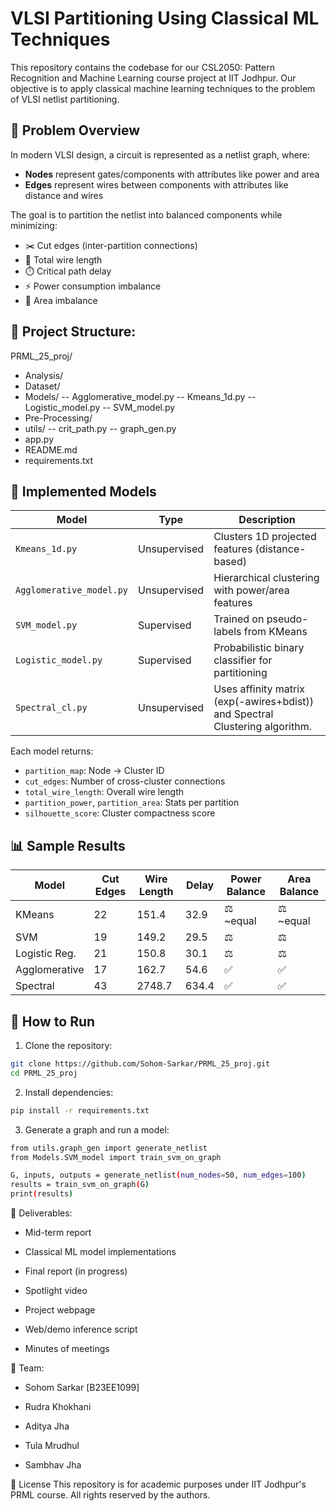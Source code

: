 # VLSI Partitioning Using Classical ML Techniques

This repository contains the codebase for our CSL2050: Pattern Recognition and Machine Learning course project at IIT Jodhpur. Our objective is to apply classical machine learning techniques to the problem of VLSI netlist partitioning.

## 🧠 Problem Overview

In modern VLSI design, a circuit is represented as a netlist graph, where:

- **Nodes** represent gates/components with attributes like power and area
- **Edges** represent wires between components with attributes like distance and wires

The goal is to partition the netlist into balanced components while minimizing:

- ✂️ Cut edges (inter-partition connections)
- 🔌 Total wire length
- ⏱️ Critical path delay
- ⚡ Power consumption imbalance
- 📐 Area imbalance

## 📁 Project Structure:
PRML_25_proj/
- Analysis/
- Dataset/
- Models/
-- Agglomerative_model.py
-- Kmeans_1d.py
-- Logistic_model.py
-- SVM_model.py
- Pre-Processing/
- utils/
-- crit_path.py
-- graph_gen.py
- app.py
- README.md
- requirements.txt


## 🧪 Implemented Models

| Model                     | Type          | Description |
|---------------------------|---------------|-------------|
| `Kmeans_1d.py`            | Unsupervised  | Clusters 1D projected features (distance-based) |
| `Agglomerative_model.py`  | Unsupervised  | Hierarchical clustering with power/area features |
| `SVM_model.py`            | Supervised    | Trained on pseudo-labels from KMeans |
| `Logistic_model.py`       | Supervised    | Probabilistic binary classifier for partitioning |
| `Spectral_cl.py`          | Unsupervised  | Uses affinity matrix (exp(-awires+bdist)) and Spectral Clustering algorithm. |

Each model returns:

- `partition_map`: Node → Cluster ID
- `cut_edges`: Number of cross-cluster connections
- `total_wire_length`: Overall wire length
- `partition_power`, `partition_area`: Stats per partition
- `silhouette_score`: Cluster compactness score

## 📊 Sample Results

| Model            | Cut Edges | Wire Length | Delay | Power Balance | Area Balance |
|------------------|-----------|-------------|-------|---------------|--------------|
| KMeans           | 22        | 151.4       | 32.9  | ⚖️ ~equal     | ⚖️ ~equal    |
| SVM              | 19        | 149.2       | 29.5  | ⚖️            | ⚖️           |
| Logistic Reg.    | 21        | 150.8       | 30.1  | ⚖️            | ⚖️           |
| Agglomerative    | 17        | 162.7       | 54.6  | ✅            | ✅           |
| Spectral         | 43        | 2748.7      | 634.4 | ✅            | ✅           |

## 🚀 How to Run

1. Clone the repository:
```bash
git clone https://github.com/Sohom-Sarkar/PRML_25_proj.git
cd PRML_25_proj
```

2. Install dependencies:
```bash
pip install -r requirements.txt
```

3. Generate a graph and run a model:
```bash
from utils.graph_gen import generate_netlist
from Models.SVM_model import train_svm_on_graph

G, inputs, outputs = generate_netlist(num_nodes=50, num_edges=100)
results = train_svm_on_graph(G)
print(results)
```

📄 Deliverables:

- Mid-term report

- Classical ML model implementations

- Final report (in progress)

- Spotlight video

- Project webpage

- Web/demo inference script

- Minutes of meetings

👥 Team:

- Sohom Sarkar [B23EE1099]

- Rudra Khokhani

- Aditya Jha

- Tula Mrudhul

- Sambhav Jha

📜 License
This repository is for academic purposes under IIT Jodhpur's PRML course. All rights reserved by the authors.



